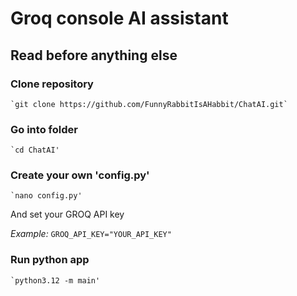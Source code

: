 # Groq console AI assistant

## Read before anything else

### Clone repository
    `git clone https://github.com/FunnyRabbitIsAHabbit/ChatAI.git`

### Go into folder
    `cd ChatAI'

### Create your own 'config.py'
    `nano config.py'

And set your GROQ API key

*Example:*
    `GROQ_API_KEY="YOUR_API_KEY"`

### Run python app
    `python3.12 -m main'

